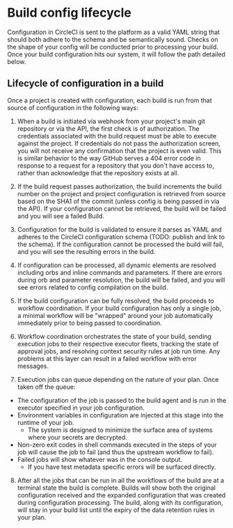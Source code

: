 # Build config lifecycle
Configuration in CircleCI is sent to the platform as a valid YAML string that should both adhere to the schema and be semantically sound. Checks on the shape of your config will be conducted prior to processing your build. Once your build configuration hits our system, it will follow the path detailed below.

## Lifecycle of configuration in a build

Once a project is created with configuration, each build is run from that source of configuration in the following ways:

1. When a build is initiated via webhook from your project's main git repository or via the API, the first check is of authorization. The credentials associated with the build request must be able to execute against the project. If credentials do not pass the authorization screen, you will not receive any confirmation that the project is even valid. This is similar behavior to the way GitHub serves a 404 error code in response to a request for a repository that you don't have access to, rather than acknowledge that the repository exists at all.

2. If the build request passes authorization, the build increments the build number on the project and project configuration is retrieved from source based on the SHA1 of the commit (unless config is being passed in via the API). If your configuration cannot be retrieved, the build will be failed and you will see a failed Build.

3. Configuration for the build is validated to ensure it parses as YAML and adheres to the CircleCI configuration schema (TODO: publish and link to the schema). If the configuration cannot be processed the build will fail, and you will see the resulting errors in the build.

4. If configuration can be processed, all dynamic elements are resolved including orbs and inline commands and parameters. 
If there are errors during orb and parameter resolution, the build will be failed, and you will see errors related to config compilation on the build. 

5. If the build configuration can be fully resolved, the build proceeds to workflow coordination. If your build configuration has only a single job, a minimal workflow will be "wrapped" around your job automatically immediately prior to being passed to coordination.

6. Workflow coordination orchestrates the state of your build, sending execution jobs to their respective executor fleets, tracking the state of approval jobs, and resolving context security rules at job run time. Any problems at this layer can result in a failed workflow with error messages.

7. Execution jobs can queue depending on the nature of your plan. Once taken off the queue:
 - The configuration of the job is passed to the build agent and is run in the executor specified in your job configuration.
 - Environment variables in configuration are injected at this stage into the runtime of your job.
     - The system is designed to minimize the surface area of systems where your secrets are decrypted.
 - Non-zero exit codes in shell commands executed in the steps of your job will cause the job to fail (and thus the upstream workflow to fail).
 - Failed jobs will show whatever was in the console output.
     - If you have test metadata specific errors will be surfaced directly.

8. After all the jobs that can be run in all the workflows of the build are at a terminal state the build is complete.
Builds will show both the original configuration received and the expanded configuration that was created during configuration processing. The build, along with its configuration, will stay in your build list until the expiry of the data retention rules in your plan.
